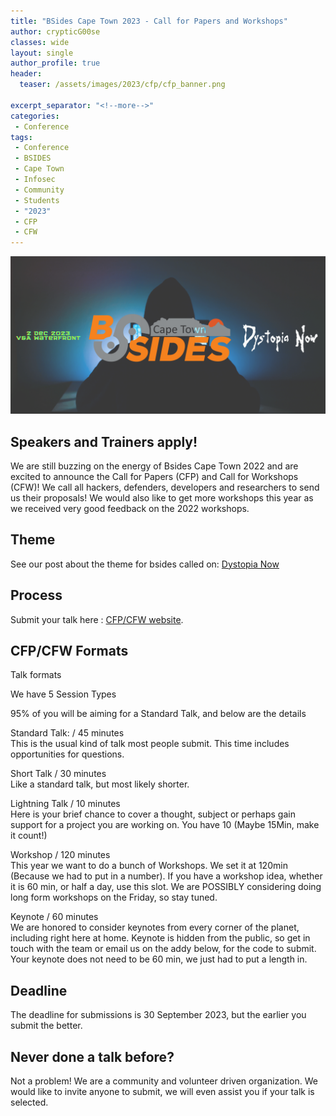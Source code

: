 ```yaml
---
title: "BSides Cape Town 2023 - Call for Papers and Workshops"
author: crypticG00se
classes: wide
layout: single
author_profile: true
header:
  teaser: /assets/images/2023/cfp/cfp_banner.png

excerpt_separator: "<!--more-->"
categories:
 - Conference
tags:
 - Conference
 - BSIDES
 - Cape Town
 - Infosec
 - Community
 - Students
 - "2023"
 - CFP
 - CFW
---
```


![Call for Papers and Workshops](/assets/images/2023/cfp/cfp_banner.png)

## Speakers and Trainers apply!

We are still buzzing on the energy of Bsides Cape Town 2022 and are excited to announce the Call for Papers (CFP) and Call for Workshops (CFW)! We call all hackers, defenders, developers and researchers to send us their proposals! We would also like to get more workshops this year as we received very good feedback on the 2022 workshops.

## Theme
See our post about the theme for bsides called on: [Dystopia Now](https://bsidescapetown.co.za/conference/Theme-2023/)

## Process

Submit your talk here : [CFP/CFW website](https://pretalx.com/bsides-cape-town-2023).

## CFP/CFW Formats

Talk formats

We have 5 Session Types

95% of you will be aiming for a Standard Talk, and below are the details

Standard Talk: / 45 minutes<br>
This is the usual kind of talk most people submit. This time includes opportunities for questions.

Short Talk / 30 minutes<br>
Like a standard talk, but most likely shorter.

Lightning Talk / 10 minutes<br>
Here is your brief chance to cover a thought, subject or perhaps gain support for a project you are working on. You have 10 (Maybe 15Min, make it count!)

Workshop / 120 minutes<br>
This year we want to do a bunch of Workshops. We set it at 120min (Because we had to put in a number). If you have a workshop idea, whether it is 60 min, or half a day, use this slot. We are POSSIBLY considering doing long form workshops on the Friday, so stay tuned.

Keynote / 60 minutes<br>
We are honored to consider keynotes from every corner of the planet, including right here at home. Keynote is hidden from the public, so get in touch with the team or email us on the addy below, for the code to submit. Your keynote does not need to be 60 min, we just had to put a length in.

## Deadline
The deadline for submissions is 30 September 2023, but the earlier you submit the better. 

## Never done a talk before?
Not a problem! We are a community and volunteer driven organization. We would like to invite anyone to submit, we will even assist you if your talk is selected.
